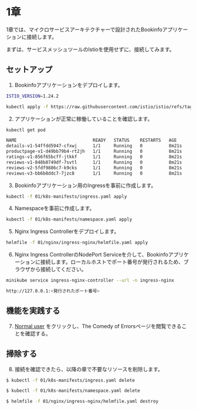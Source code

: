 # 1章

1章では、マイクロサービスアーキテクチャーで設計されたBookinfoアプリケーションに接続します。

まずは、サービスメッシュツールのIstioを使用せずに、接続してみます。

## セットアップ

1. Bookinfoアプリケーションをデプロイします。

```bash
ISTIO_VERSION=1.24.2

kubectl apply -f https://raw.githubusercontent.com/istio/istio/refs/tags/${ISTIO_VERSION}/samples/bookinfo/platform/kube/bookinfo.yaml
```

2. アプリケーションが正常に稼働していることを確認します。

```bash
kubectl get pod

NAME                             READY   STATUS    RESTARTS   AGE
details-v1-54ffdd5947-cfxwj      1/1     Running   0          8m21s
productpage-v1-d49bb79b4-rt2jh   1/1     Running   0          8m21s
ratings-v1-856f65bcff-jtkkf      1/1     Running   0          8m21s
reviews-v1-848b8749df-7svtl      1/1     Running   0          8m21s
reviews-v2-5fdf9886c7-k9cks      1/1     Running   0          8m21s
reviews-v3-bb6b8ddc7-7jzc8       1/1     Running   0          8m21s
```

3. Bookinfoアプリケーション用のIngressを事前に作成します。

```bash
kubectl -f 01/k8s-manifests/ingress.yaml apply
```

4. Namespaceを事前に作成します。

```bash
kubectl -f 01/k8s-manifests/namespace.yaml apply
```

5. Nginx Ingress Controllerをデプロイします。

```bash
helmfile -f 01/nginx/ingress-nginx/helmfile.yaml apply
```

6. Nginx Ingress ControllerのNodePort Serviceを介して、Bookinfoアプリケーションに接続します。ローカルホストでポート番号が発行されるため、ブラウザから接続してください。

```bash
minikube service ingress-nginx-controller --url -n ingress-nginx

http://127.0.0.1:<発行されたポート番号>
```

## 機能を実践する

7. [Normal user](http://127.0.0.1:59594/productpage?u=normal) をクリックし、The Comedy of Errorsページを閲覧できることを確認する。

## 掃除する

8. 接続を確認できたら、以降の章で不要なリソースを削除します。

```bash
$ kubectl -f 01/k8s-manifests/ingress.yaml delete

$ kubectl -f 01/k8s-manifests/namespace.yaml delete

$ helmfile -f 01/nginx/ingress-nginx/helmfile.yaml destroy
```
